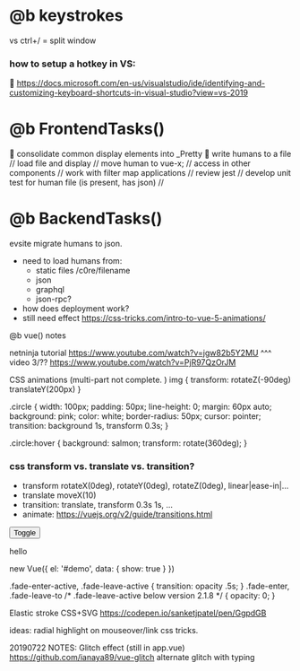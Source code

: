 # @b keystrokes
vs ctrl+/ = split window

### how to setup a hotkey in VS:
🔗 https://docs.microsoft.com/en-us/visualstudio/ide/identifying-and-customizing-keyboard-shortcuts-in-visual-studio?view=vs-2019

# @b FrontendTasks()
🚀 consolidate common display elements into _Pretty 
🍰 write humans to a file
// load file and display
// move human to vue-x; 
// access in other components
// work with filter map applications
// review jest
// develop unit test for human file (is present, has json)
// 


# @b BackendTasks()
evsite migrate humans to json. 
* need to load humans from:
    * static files /c0re/filename
    * json
    * graphql
    * json-rpc?
* how does deployment work? 
* still need effect
https://css-tricks.com/intro-to-vue-5-animations/


@b vue() notes

netninja tutorial https://www.youtube.com/watch?v=jgw82b5Y2MU
^^^ video 3/?? https://www.youtube.com/watch?v=PjR97QzOrJM

CSS animations (multi-part not complete. )
img {
    transform: rotateZ(-90deg) translateY(200px)
}

.circle {
    width: 100px;
    padding: 50px;
    line-height: 0;
    margin: 60px auto;
    background: pink;
    color: white; 
    border-radius: 50px;
    cursor: pointer; 
    transition: background 1s, transform 0.3s;
}

.circle:hover {
    background: salmon; 
    transform: rotate(360deg);
}

### css transform vs. translate vs. transition? 
* transform  rotateX(0deg), rotateY(0deg), rotateZ(0deg), linear|ease-in|...
* translate  moveX(10)
* transition:  translate, transform 0.3s 1s, ...
* animate: 
https://vuejs.org/v2/guide/transitions.html
<div id="demo">
  <button v-on:click="show = !show">
    Toggle
  </button>
  <transition name="fade">
    <p v-if="show">hello</p>
  </transition>
</div>

new Vue({
  el: '#demo',
  data: {
    show: true
  }
})

.fade-enter-active, .fade-leave-active {
  transition: opacity .5s;
}
.fade-enter, .fade-leave-to /* .fade-leave-active below version 2.1.8 */ {
  opacity: 0;
}



Elastic stroke CSS+SVG
https://codepen.io/sanketjpatel/pen/GgpdGB


ideas:
radial highlight on mouseover/link css tricks. 

20190722 NOTES: 
Glitch effect  (still in app.vue)
https://github.com/ianaya89/vue-glitch
alternate glitch with typing
